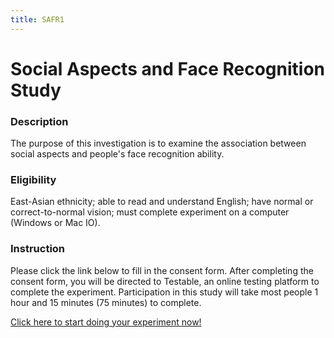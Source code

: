 ```yaml
---
title: SAFR1
---
```


# Social Aspects and Face Recognition Study

### Description
The purpose of this investigation is to examine the association between social aspects and people's face recognition ability.

### Eligibility
East-Asian ethnicity; able to read and understand English; have normal or correct-to-normal vision; must complete experiment on a computer (Windows or Mac IO).

### Instruction
Please click the link below to fill in the consent form. After completing the consent form, you will be directed to Testable, an online testing platform to complete the experiment. Participation in this study will take most people 1 hour and 15 minutes (75 minutes) to complete.

[Click here to start doing your experiment now!](https://forms.office.com/r/u45rE5TLM3)
